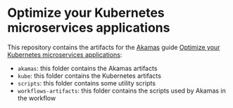 # Optimize your Kubernetes microservices applications

This repository contains the artifacts for the [Akamas](https://www.akamas.io/) guide 
[Optimize your Kubernetes microservices applications](https://explore.akamas.io/codelabs/k8s-firststudy/index.html):
* `akamas`: this folder contains the Akamas artifacts
* `kube`: this folder contains the Kubernetes artifacts
* `scripts`: this folder contains some utility scripts
* `workflows-artifacts`: this folder contains the scripts used by Akamas in the workflow